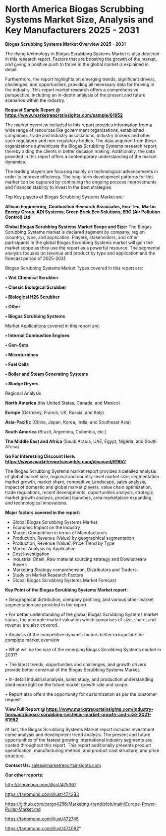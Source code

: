 # North America Biogas Scrubbing Systems Market Size, Analysis and Key Manufacturers 2025 - 2031

<Strong> Biogas Scrubbing Systems Market Overview 2025 - 2031</strong>

The rising technology in Biogas Scrubbing Systems Market is also depicted in this research report. Factors that are boosting the growth of the market, and giving a positive push to thrive in the global market is explained in detail.

Furthermore, the report highlights on emerging trends, significant drivers, challenges, and opportunities, providing all necessary data for thriving in the industry. This report market research offers a comprehensive perspective, including an in-depth analysis of the present and future scenarios within the industry.

<strong>Request Sample Report @ <a href=https://www.marketreportsinsights.com/sample/61952>https://www.marketreportsinsights.com/sample/61952</a></strong>

The market overview included in this report provides information from a wide range of resources like government organizations, established companies, trade and industry associations, industry brokers and other such regulatory and non-regulatory bodies. The data acquired from these organizations authenticate the Biogas Scrubbing Systems research report, thereby aiding the clients in better decision making. Additionally, the data provided in this report offers a contemporary understanding of the market dynamics.

The leading players are focusing mainly on technological advancements in order to improve efficiency. The long-term development patterns for this market can be captured by continuing the ongoing process improvements and financial stability to invest in the best strategies.

Top Key players of Biogas Scrubbing Systems Market are:

<strong>Allison Engineering, Combustion Research Associates, Eco-Tec, Martin Energy Group, ADI Systems, Green Brick Eco Solutions, ERG (Air Pollution Control) Ltd</strong>

<strong><b>Global Biogas Scrubbing Systems Market Scope and Size:</b></strong>
The Biogas Scrubbing Systems market is declared segment by company, region (country), type, and application. Players, stakeholders, and other participants in the global Biogas Scrubbing Systems market will gain the market scope as they use the report as a powerful resource. The segmental analysis focuses on revenue and product by type and application and the forecast period of 2025-2031.

Biogas Scrubbing Systems Market Types covered in this report are:

<strong>• Wet Chemical Scrubber

• Classic Biological Scrubber

• Biological H2S Scrubber

• Other

• Biogas Scrubbing Systems</strong>

Market Applications covered in this report are:

<strong>• Internal Combustion Engines

• Gen-Sets

• Microturbines

• Fuel Cells

• Boiler and Steam Generating Systems

• Sludge Dryers</strong> 

Regional Analysis

<strong>North America</strong> (the United States, Canada, and Mexico)

<strong>Europe</strong> (Germany, France, UK, Russia, and Italy)

<strong>Asia-Pacific</strong> (China, Japan, Korea, India, and Southeast Asia)

<strong>South America</strong> (Brazil, Argentina, Colombia, etc.)

<strong>The Middle East and Africa</strong> (Saudi Arabia, UAE, Egypt, Nigeria, and South Africa)

<strong>Go For Interesting Discount Here: <a href=https://www.marketreportsinsights.com/discount/61952>https://www.marketreportsinsights.com/discount/61952</a></strong>

The Biogas Scrubbing Systems market report provides a detailed analysis of global market size, regional and country-level market size, segmentation market growth, market share, competitive Landscape, sales analysis, impact of domestic and global market players, value chain optimization, trade regulations, recent developments, opportunities analysis, strategic market growth analysis, product launches, area marketplace expanding, and technological innovations.

<strong><b>Major factors covered in the report:</b></strong>
<ul>
  <li>Global Biogas Scrubbing Systems Market </li>
  <li>Economic Impact on the Industry</li>
  <li>Market Competition in terms of Manufacturers</li>
  <li>Production, Revenue (Value) by geographical segmentation</li>
  <li>Production, Revenue (Value), Price Trend by Type</li>
  <li>Market Analysis by Application</li>
  <li>Cost Investigation</li>
  <li>Industrial Chain, Raw material sourcing strategy and Downstream Buyers</li>
  <li>Marketing Strategy comprehension, Distributors and Traders</li>
  <li>Study on Market Research Factors</li>
  <li>Global Biogas Scrubbing Systems Market Forecast</li>
</ul>

<strong><b>Key Point of the Biogas Scrubbing Systems Market report:</b></strong>

• Geographical distribution, company profiling, and various other market segmentation are provided in the report.

• For better understanding of the global Biogas Scrubbing Systems market status, the accurate market valuation which comprises of size, share, and revenue are also covered.

• Analysis of the competitive dynamic factors better extrapolate the complete market overview

• What will be the size of the emerging Biogas Scrubbing Systems market in 2031?

• The latest trends, opportunities and challenges, and growth drivers provide better construal of the Biogas Scrubbing Systems Market.

• In-detail industrial analysis, sales study, and production understanding shed more light on the future market growth rate and scope.

• Report also offers the opportunity for customization as per the customer request.

<strong><b>View Full Report @ <a href=https://www.marketreportsinsights.com/industry-forecast/biogas-scrubbing-systems-market-growth-and-size-2021-61952>https://www.marketreportsinsights.com/industry-forecast/biogas-scrubbing-systems-market-growth-and-size-2021-61952</a></b></strong>


At last, the Biogas Scrubbing Systems Market report includes investment come analysis and development trend analysis. The present and future opportunities of the fastest growing international industry segments are coated throughout this report. This report additionally presents product specification, manufacturing method, and product cost structure, and price structure.

<strong>Contact Us:</strong>
sales@marketreportsinsights.com

<strong>Our other reports:</strong>

<a href=http://tanomuno.com/illust/475307>http://tanomuno.com/illust/475307</a>

<a href=https://tanomuno.com/illust/474233>https://tanomuno.com/illust/474233</a>

<a href=https://github.com/cargo4256/Marketing-trend/blob/main/Europe-Power-Puller-Market.md>https://github.com/cargo4256/Marketing-trend/blob/main/Europe-Power-Puller-Market.md</a>

<a href=https://tanomuno.com/illust/472745>https://tanomuno.com/illust/472745</a>

<a href=https://tanomuno.com/illust/474092>https://tanomuno.com/illust/474092</a>"
